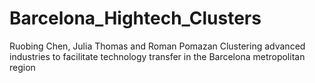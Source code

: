 # Barcelona_Hightech_Clusters</br>
Ruobing Chen, Julia Thomas and Roman Pomazan
Clustering advanced industries to facilitate technology transfer in the Barcelona metropolitan region
